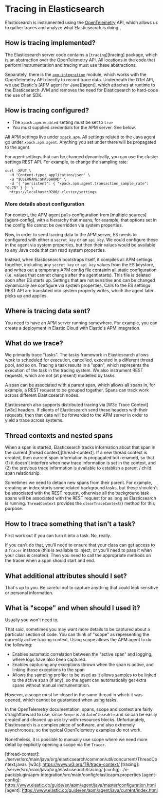 # Tracing in Elasticsearch

Elasticsearch is instrumented using the [OpenTelemetry][otel] API, which allows
us to gather traces and analyze what Elasticsearch is doing.

## How is tracing implemented?

The Elasticsearch server code contains a [`tracing`][tracing] package, which is
an abstraction over the OpenTelemetry API. All locations in the code that
perform instrumentation and tracing must use these abstractions.

Separately, there is the [`apm-integration`](./x-pack/plugins/apm-integration/)
module, which works with the OpenTelemetry API directly to record trace data.
Underneath the OTel API, we use Elastic's [APM agent for Java][agent], which
attaches at runtime to the Elasticsearch JVM and removes the need for
Elasticsearch to hard-code the use of an SDK.

## How is tracing configured?

   * The `xpack.apm.enabled` setting must be set to `true`
   * You must supplied credentials for the APM server. See below.

All APM settings live under `xpack.apm`. All settings related to the Java agent
go under `xpack.apm.agent`. Anything you set under there will be propagated to
the agent.

For agent settings that can be changed dynamically, you can use the cluster
settings REST API. For example, to change the sampling rate:

    curl -XPUT \
      -H "Content-type: application/json" \
      -u "$USERNAME:$PASSWORD" \
      -d '{ "persistent": { "xpack.apm.agent.transaction_sample_rate": "0.75" } }' \
      https://localhost:9200/_cluster/settings

### More details about configuration

For context, the APM agent pulls configuration from [multiple
sources][agent-config], with a hierarchy that means, for example, that options
set in the config file cannot be overridden via system properties.

Now, in order to send tracing data to the APM server, ES needs to configured with
either a `secret_key` or an `api_key`. We could configure these in the agent via
system properties, but then their values would be available to any Java code
that can read system properties.

Instead, when Elasticsearch bootstraps itself, it compiles all APM settings
together, including any `secret_key` or `api_key` values from the ES keystore,
and writes out a temporary APM config file containin all static configuration
(i.e. values that cannot change after the agent starts).  This file is deleted
soon after ES starts up. Settings that are not sensitive and can be changed
dynamically are configure via system properties. Calls to the ES settings REST
API are translated into system property writes, which the agent later picks up
and applies.

## Where is tracing data sent?

You need to have an APM server running somewhere. For example, you can
create a deployment in Elastic Cloud with Elastic's APM integration.

## What do we trace?

We primarily trace "tasks". The tasks framework in Elasticsearch allows work to
scheduled for execution, cancelled, executed in a different thread pool, and so
on. Tracing a task results in a "span", which represents the execution of the
task in the tracing system. We also instrument REST requests, which are not (at
present) modelled by tasks.

A span can be associated with a parent span, which allows all spans in, for
example, a REST request to be grouped together. Spans can track work across
different Elasticsearch nodes.

Elasticsearch also supports distributed tracing via [W3c Trace Context][w3c]
headers. If clients of Elasticsearch send these headers with their requests,
then that data will be forwarded to the APM server in order to yield a trace
across systems.

## Thread contexts and nested spans

When a span is started, Elasticsearch tracks information about that span in the
current [thread context][thread-context].  If a new thread context is created,
then current span information is propagated but renamed, so that (1) it doesn't
interfere when new trace information is set in the context, and (2) the previous
trace information is available to establish a parent / child span relationship.

Sometimes we need to detach new spans from their parent. For example, creating
an index starts some related background tasks, but these shouldn't be associated
with the REST request, otherwise all the background task spans will be
associated with the REST request for as long as Elasticsearch is running.
`ThreadContext` provides the `clearTraceContext`() method for this purpose.

## How to I trace something that isn't a task?

First work out if you can turn it into a task. No, really.

If you can't do that, you'll need to ensure that your class can get access to a
`Tracer` instance (this is available to inject, or you'll need to pass it when
your class is created). Then you need to call the appropriate methods on the
tracer when a span should start and end.

## What additional attributes should I set?

That's up to you. Be careful not to capture anything that could leak sensitive
or personal information.

## What is "scope" and when should I used it?

Usually you won't need to.

That said, sometimes you may want more details to be captured about a particular
section of code. You can think of "scope" as representing the currently active
tracing context. Using scope allows the APM agent to do the following:

* Enables automatic correlation between the "active span" and logging, where
  logs have also been captured.
* Enables capturing any exceptions thrown when the span is active, and linking
  those exceptions to the span
* Allows the sampling profiler to be used as it allows samples to be linked to
  the active span (if any), so the agent can automatically get extra spans
  without manual instrumentation.

However, a scope must be closed in the same thread in which it was opened, which
cannot be guaranteed when using tasks.

In the OpenTelemetry documentation, spans, scope and context are fairly
straightforward to use, since `Scope` is an `AutoCloseable` and so can be
easily created and cleaned up use try-with-resources blocks. Unfortunately,
Elasticsearch is a complex piece of software, and also extremely asynchronous,
so the typical OpenTelemetry examples do not work.

Nonetheless, it is possible to manually use scope where we need more detail by
explicitly opening a scope via the `Tracer`.


[otel]: https://opentelemetry.io/
[thread-context]: ./server/src/main/java/org/elasticsearch/common/util/concurrent/ThreadContext.java).
[w3c]: https://www.w3.org/TR/trace-context/
[tracing]: ./server/src/main/java/org/elasticsearch/tracing/
[config]: ./x-pack/plugin/apm-integration/src/main/config/elasticapm.properties
[agent-config]: https://www.elastic.co/guide/en/apm/agent/java/master/configuration.html
[agent]: https://www.elastic.co/guide/en/apm/agent/java/current/index.html
